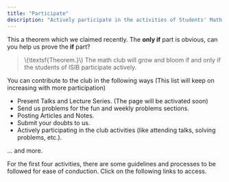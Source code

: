 ```yaml
---
title: "Participate"
description: "Actively participate in the activities of Students' Math Club at Indian Statistical Institute, Kolkata."
---
```


This a theorem which we claimed recently. The **only if** part is obvious, can you help us prove the **if** part?

> \\(\textsf{Theorem.}\\) The math club will grow and bloom if and only if the students of ISIB participate actively.

You can contribute to the club in the following ways (This list will keep on increasing with more participation)

- Present Talks and Lecture Series. (The page will be activated soon)
- Send us problems for the fun and weekly problems sections.
- Posting Articles and Notes.
- Submit your doubts to us.
- Actively participating in the club activities (like attending talks, solving problems, etc.).

... and more.

For the first four activities, there are some guidelines and processes to be followed for ease of conduction. Click on the following links to access.
